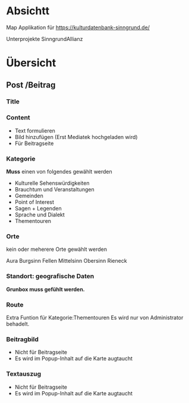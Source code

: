 # Absichtt

Map Applikation für https://kulturdatenbank-sinngrund.de/

Unterprojekte SinngrundAllianz

# Übersicht

## Post /Beitrag

### **Title**

### Content

- Text formulieren
- Bild hinzufügen (Erst Mediatek hochgeladen wird)
- Für Beitragseite

### **Kategorie**

**Muss** einen von folgendes gewählt werden

- Kulturelle Sehenswürdigkeiten
- Brauchtum und Veranstaltungen
- Gemeinden
- Point of Interest
- Sagen + Legenden
- Sprache und Dialekt
- Thementouren

### Orte

kein oder meherere Orte gewählt werden

Aura
Burgsinn
Fellen
Mittelsinn
Obersinn
Rieneck

### **Standort: geografische Daten**

**Grunbox muss gefühlt werden.**

### Route

Extra Funtion für Kategorie:Thementouren
Es wird nur von Administrator behadelt.

### Beitragbild

- Nicht für Beitragseite
- Es wird im Popup-Inhalt auf die Karte augtaucht

### Textauszug

- Nicht für Beitragseite
- Es wird im Popup-Inhalt auf die Karte augtaucht
